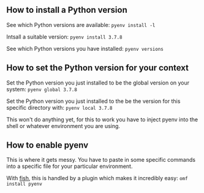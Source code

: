 ## How to install a Python version

See which Python versions are available: `pyenv install -l`

Intsall a suitable version: `pyenv install 3.7.8`

See which Python versions you have installed: `pyenv versions`

## How to set the Python version for your context

Set the Python version you just installed to be the global version on your system: `pyenv global 3.7.8`

Set the Python version you just installed to the be the version for this specific directory with: `pyenv local 3.7.8`

This won't do anything yet, for this to work you have to inject pyenv into the shell or whatever environment you are using.

## How to enable pyenv

This is where it gets messy. You have to paste in some specific commands into a specific file for your particular environment.

With [fish](https://fishshell.com/), this is handled by a plugin which makes it incredibly easy: `omf install pyenv`
